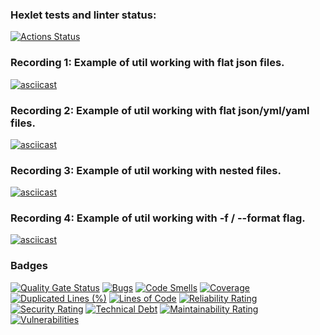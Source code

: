 ### Hexlet tests and linter status:
[![Actions Status](https://github.com/egyxh/java-project-71/actions/workflows/hexlet-check.yml/badge.svg)](https://github.com/egyxh/java-project-71/actions)

### Recording 1: Example of util working with flat json files.
[![asciicast](https://asciinema.org/a/M1BX1NDZrhEC8YvZttFqzMGtA.svg)](https://asciinema.org/a/M1BX1NDZrhEC8YvZttFqzMGtA)

### Recording 2: Example of util working with flat json/yml/yaml files.
[![asciicast](https://asciinema.org/a/TsMxZKRl4NYqbDFFtZ8vgp1vu.svg)](https://asciinema.org/a/TsMxZKRl4NYqbDFFtZ8vgp1vu)

### Recording 3: Example of util working with nested files.
[![asciicast](https://asciinema.org/a/VV2ITAcguNH9SJkWXOxtZCkYZ.svg)](https://asciinema.org/a/VV2ITAcguNH9SJkWXOxtZCkYZ)

### Recording 4: Example of util working with -f / --format flag.
[![asciicast](https://asciinema.org/a/wMPqF8HcWK8hlXoLxWvom0rcU.svg)](https://asciinema.org/a/wMPqF8HcWK8hlXoLxWvom0rcU)

### Badges
[![Quality Gate Status](https://sonarcloud.io/api/project_badges/measure?project=egyxh_java-project-71&metric=alert_status)](https://sonarcloud.io/summary/new_code?id=egyxh_java-project-71)
[![Bugs](https://sonarcloud.io/api/project_badges/measure?project=egyxh_java-project-71&metric=bugs)](https://sonarcloud.io/summary/new_code?id=egyxh_java-project-71)
[![Code Smells](https://sonarcloud.io/api/project_badges/measure?project=egyxh_java-project-71&metric=code_smells)](https://sonarcloud.io/summary/new_code?id=egyxh_java-project-71)
[![Coverage](https://sonarcloud.io/api/project_badges/measure?project=egyxh_java-project-71&metric=coverage)](https://sonarcloud.io/summary/new_code?id=egyxh_java-project-71)
[![Duplicated Lines (%)](https://sonarcloud.io/api/project_badges/measure?project=egyxh_java-project-71&metric=duplicated_lines_density)](https://sonarcloud.io/summary/new_code?id=egyxh_java-project-71)
[![Lines of Code](https://sonarcloud.io/api/project_badges/measure?project=egyxh_java-project-71&metric=ncloc)](https://sonarcloud.io/summary/new_code?id=egyxh_java-project-71)
[![Reliability Rating](https://sonarcloud.io/api/project_badges/measure?project=egyxh_java-project-71&metric=reliability_rating)](https://sonarcloud.io/summary/new_code?id=egyxh_java-project-71)
[![Security Rating](https://sonarcloud.io/api/project_badges/measure?project=egyxh_java-project-71&metric=security_rating)](https://sonarcloud.io/summary/new_code?id=egyxh_java-project-71)
[![Technical Debt](https://sonarcloud.io/api/project_badges/measure?project=egyxh_java-project-71&metric=sqale_index)](https://sonarcloud.io/summary/new_code?id=egyxh_java-project-71)
[![Maintainability Rating](https://sonarcloud.io/api/project_badges/measure?project=egyxh_java-project-71&metric=sqale_rating)](https://sonarcloud.io/summary/new_code?id=egyxh_java-project-71)
[![Vulnerabilities](https://sonarcloud.io/api/project_badges/measure?project=egyxh_java-project-71&metric=vulnerabilities)](https://sonarcloud.io/summary/new_code?id=egyxh_java-project-71)

